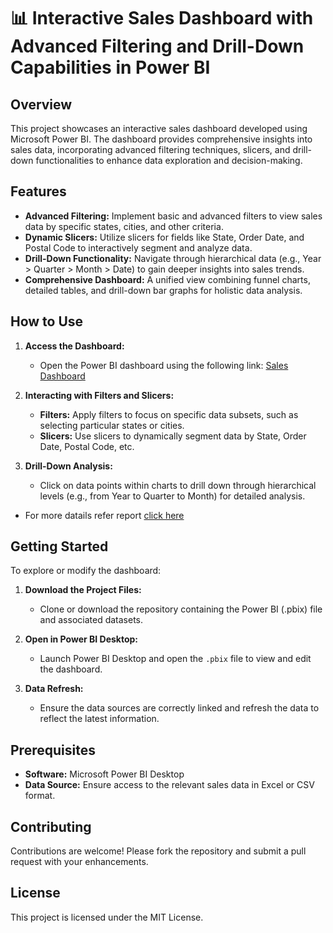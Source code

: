 # 📊 Interactive Sales Dashboard with Advanced Filtering and Drill-Down Capabilities in Power BI

## Overview

This project showcases an interactive sales dashboard developed using Microsoft Power BI. The dashboard provides comprehensive insights into sales data, incorporating advanced filtering techniques, slicers, and drill-down functionalities to enhance data exploration and decision-making.

## Features

- **Advanced Filtering:** Implement basic and advanced filters to view sales data by specific states, cities, and other criteria.
- **Dynamic Slicers:** Utilize slicers for fields like State, Order Date, and Postal Code to interactively segment and analyze data.
- **Drill-Down Functionality:** Navigate through hierarchical data (e.g., Year > Quarter > Month > Date) to gain deeper insights into sales trends.
- **Comprehensive Dashboard:** A unified view combining funnel charts, detailed tables, and drill-down bar graphs for holistic data analysis.

## How to Use

1. **Access the Dashboard:**
   - Open the Power BI dashboard using the following link: [Sales Dashboard](https://app.powerbi.com/groups/me/dashboards/765ec534-3a82-4751-bc1a-39352d8d1306?ctid=d4963ce2-af94-4122-95a9-644e8b01624d&pbi_source=linkShare)

2. **Interacting with Filters and Slicers:**
   - **Filters:** Apply filters to focus on specific data subsets, such as selecting particular states or cities.
   - **Slicers:** Use slicers to dynamically segment data by State, Order Date, Postal Code, etc.

3. **Drill-Down Analysis:**
   - Click on data points within charts to drill down through hierarchical levels (e.g., from Year to Quarter to Month) for detailed analysis.

- For more datails refer report [click here](./report)

## Getting Started

To explore or modify the dashboard:

1. **Download the Project Files:**
   - Clone or download the repository containing the Power BI (.pbix) file and associated datasets.

2. **Open in Power BI Desktop:**
   - Launch Power BI Desktop and open the `.pbix` file to view and edit the dashboard.

3. **Data Refresh:**
   - Ensure the data sources are correctly linked and refresh the data to reflect the latest information.

## Prerequisites

- **Software:** Microsoft Power BI Desktop
- **Data Source:** Ensure access to the relevant sales data in Excel or CSV format.

## Contributing

Contributions are welcome! Please fork the repository and submit a pull request with your enhancements.

## License

This project is licensed under the MIT License.
